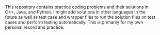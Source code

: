 This repository contains practice coding problems and their solutions in C++, Java, and Python. I might add solutions in other languages in the future as well as test case and wrapper files to run the
solution files on test cases and perform testing automatically. This is primarily for my own personal record and practice.